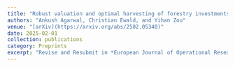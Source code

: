 ```yaml
---
title: "Robust valuation and optimal harvesting of forestry investments under catastrophe risk and parameter uncertainty"
authors: "Ankush Agarwal, Christian Ewald, and Yihan Zou"
venue: "[arXiv](https://arxiv.org/abs/2502.05340)"
date: 2025-02-01
collection: publications
category: Preprints
excerpt: "Revise and Resubmit in *European Journal of Operational Research*"
---
```

